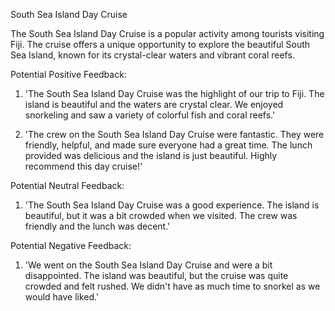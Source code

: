 

South Sea Island Day Cruise

The South Sea Island Day Cruise is a popular activity among tourists visiting Fiji. The cruise offers a unique opportunity to explore the beautiful South Sea Island, known for its crystal-clear waters and vibrant coral reefs.

Potential Positive Feedback:

1. 'The South Sea Island Day Cruise was the highlight of our trip to Fiji. The island is beautiful and the waters are crystal clear. We enjoyed snorkeling and saw a variety of colorful fish and coral reefs.'

2. 'The crew on the South Sea Island Day Cruise were fantastic. They were friendly, helpful, and made sure everyone had a great time. The lunch provided was delicious and the island is just beautiful. Highly recommend this day cruise!'

Potential Neutral Feedback:

1. 'The South Sea Island Day Cruise was a good experience. The island is beautiful, but it was a bit crowded when we visited. The crew was friendly and the lunch was decent.'

Potential Negative Feedback:

1. 'We went on the South Sea Island Day Cruise and were a bit disappointed. The island was beautiful, but the cruise was quite crowded and felt rushed. We didn't have as much time to snorkel as we would have liked.'
